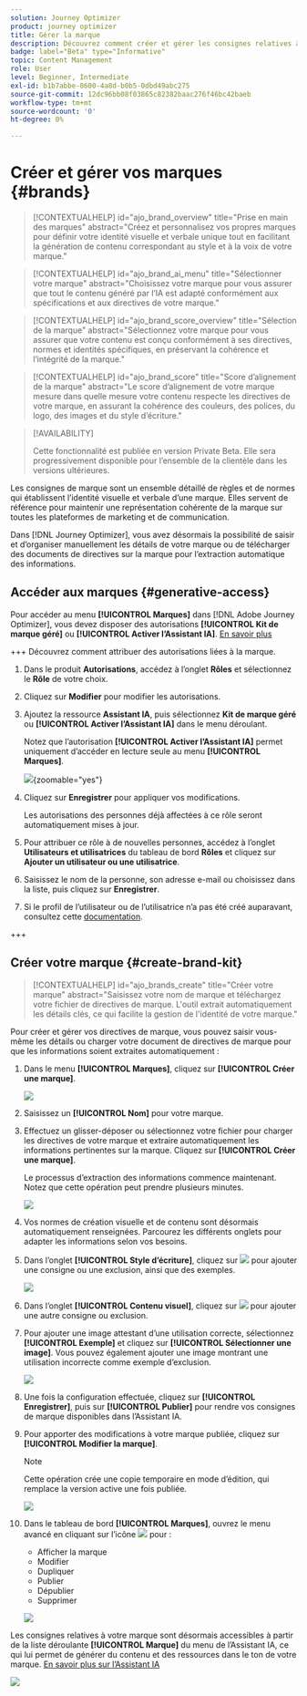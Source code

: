 ```yaml
---
solution: Journey Optimizer
product: journey optimizer
title: Gérer la marque
description: Découvrez comment créer et gérer les consignes relatives à votre marque.
badge: label="Beta" type="Informative"
topic: Content Management
role: User
level: Beginner, Intermediate
exl-id: b1b7abbe-8600-4a8d-b0b5-0dbd49abc275
source-git-commit: 12dc96bb08f03865c82382baac276f46bc42baeb
workflow-type: tm+mt
source-wordcount: '0'
ht-degree: 0%

---
```


# Créer et gérer vos marques {#brands}

>[!CONTEXTUALHELP]
>id="ajo_brand_overview"
>title="Prise en main des marques"
>abstract="Créez et personnalisez vos propres marques pour définir votre identité visuelle et verbale unique tout en facilitant la génération de contenu correspondant au style et à la voix de votre marque."

>[!CONTEXTUALHELP]
>id="ajo_brand_ai_menu"
>title="Sélectionner votre marque"
>abstract="Choisissez votre marque pour vous assurer que tout le contenu généré par l’IA est adapté conformément aux spécifications et aux directives de votre marque."

>[!CONTEXTUALHELP]
>id="ajo_brand_score_overview"
>title="Sélection de la marque"
>abstract="Sélectionnez votre marque pour vous assurer que votre contenu est conçu conformément à ses directives, normes et identités spécifiques, en préservant la cohérence et l’intégrité de la marque."

>[!CONTEXTUALHELP]
>id="ajo_brand_score"
>title="Score d’alignement de la marque"
>abstract="Le score d’alignement de votre marque mesure dans quelle mesure votre contenu respecte les directives de votre marque, en assurant la cohérence des couleurs, des polices, du logo, des images et du style d’écriture."


>[!AVAILABILITY]
>
>Cette fonctionnalité est publiée en version Private Beta. Elle sera progressivement disponible pour l’ensemble de la clientèle dans les versions ultérieures.

Les consignes de marque sont un ensemble détaillé de règles et de normes qui établissent l’identité visuelle et verbale d’une marque. Elles servent de référence pour maintenir une représentation cohérente de la marque sur toutes les plateformes de marketing et de communication.

Dans [!DNL Journey Optimizer], vous avez désormais la possibilité de saisir et d’organiser manuellement les détails de votre marque ou de télécharger des documents de directives sur la marque pour l’extraction automatique des informations.

## Accéder aux marques {#generative-access}

Pour accéder au menu **[!UICONTROL Marques]** dans [!DNL Adobe Journey Optimizer], vous devez disposer des autorisations **[!UICONTROL Kit de marque géré]** ou **[!UICONTROL Activer l’Assistant IA]**. [En savoir plus](../administration/permissions.md)

+++  Découvrez comment attribuer des autorisations liées à la marque.

1. Dans le produit **Autorisations**, accédez à l’onglet **Rôles** et sélectionnez le **Rôle** de votre choix.

1. Cliquez sur **Modifier** pour modifier les autorisations.

1. Ajoutez la ressource **Assistant IA**, puis sélectionnez **Kit de marque géré** ou **[!UICONTROL Activer l’Assistant IA]** dans le menu déroulant.

   Notez que l’autorisation **[!UICONTROL Activer l’Assistant IA]** permet uniquement d’accéder en lecture seule au menu **[!UICONTROL Marques]**.

   ![](assets/brands-permission.png){zoomable="yes"}

1. Cliquez sur **Enregistrer** pour appliquer vos modifications.

   Les autorisations des personnes déjà affectées à ce rôle seront automatiquement mises à jour.

1. Pour attribuer ce rôle à de nouvelles personnes, accédez à l’onglet **Utilisateurs et utilisatrices** du tableau de bord **Rôles** et cliquez sur **Ajouter un utilisateur ou une utilisatrice**.

1. Saisissez le nom de la personne, son adresse e-mail ou choisissez dans la liste, puis cliquez sur **Enregistrer**.

1. Si le profil de l’utilisateur ou de l’utilisatrice n’a pas été créé auparavant, consultez cette [documentation](https://experienceleague.adobe.com/fr/docs/experience-platform/access-control/abac/permissions-ui/users).

+++

## Créer votre marque {#create-brand-kit}

>[!CONTEXTUALHELP]
>id="ajo_brands_create"
>title="Créer votre marque"
>abstract="Saisissez votre nom de marque et téléchargez votre fichier de directives de marque. L&#39;outil extrait automatiquement les détails clés, ce qui facilite la gestion de l&#39;identité de votre marque."

Pour créer et gérer vos directives de marque, vous pouvez saisir vous-même les détails ou charger votre document de directives de marque pour que les informations soient extraites automatiquement :

1. Dans le menu **[!UICONTROL Marques]**, cliquez sur **[!UICONTROL Créer une marque]**.

   ![](assets/brands-1.png)

1. Saisissez un **[!UICONTROL Nom]** pour votre marque.

1. Effectuez un glisser-déposer ou sélectionnez votre fichier pour charger les directives de votre marque et extraire automatiquement les informations pertinentes sur la marque. Cliquez sur **[!UICONTROL Créer une marque]**.

   Le processus d’extraction des informations commence maintenant. Notez que cette opération peut prendre plusieurs minutes.

   ![](assets/brands-2.png)

1. Vos normes de création visuelle et de contenu sont désormais automatiquement renseignées. Parcourez les différents onglets pour adapter les informations selon vos besoins.

1. Dans l’onglet **[!UICONTROL Style d’écriture]**, cliquez sur ![](assets/do-not-localize/Smock_Add_18_N.svg) pour ajouter une consigne ou une exclusion, ainsi que des exemples.

   ![](assets/brands-3.png)

1. Dans l’onglet **[!UICONTROL Contenu visuel]**, cliquez sur ![](assets/do-not-localize/Smock_Add_18_N.svg) pour ajouter une autre consigne ou exclusion.

1. Pour ajouter une image attestant d’une utilisation correcte, sélectionnez **[!UICONTROL Exemple]** et cliquez sur **[!UICONTROL Sélectionner une image]**. Vous pouvez également ajouter une image montrant une utilisation incorrecte comme exemple d’exclusion.

   ![](assets/brands-4.png)

1. Une fois la configuration effectuée, cliquez sur **[!UICONTROL Enregistrer]**, puis sur **[!UICONTROL Publier]** pour rendre vos consignes de marque disponibles dans l’Assistant IA.

1. Pour apporter des modifications à votre marque publiée, cliquez sur **[!UICONTROL Modifier la marque]**.

   >[!NOTE]
   >
   >Cette opération crée une copie temporaire en mode d’édition, qui remplace la version active une fois publiée.

   ![](assets/brands-8.png)

1. Dans le tableau de bord **[!UICONTROL Marques]**, ouvrez le menu avancé en cliquant sur l’icône ![](assets/do-not-localize/Smock_More_18_N.svg) pour :

   * Afficher la marque
   * Modifier
   * Dupliquer
   * Publier
   * Dépublier
   * Supprimer

   ![](assets/brands-6.png)

Les consignes relatives à votre marque sont désormais accessibles à partir de la liste déroulante **[!UICONTROL Marque]** du menu de l’Assistant IA, ce qui lui permet de générer du contenu et des ressources dans le ton de votre marque. [En savoir plus sur l’Assistant IA](gs-generative.md)

![](assets/brands-7.png)
